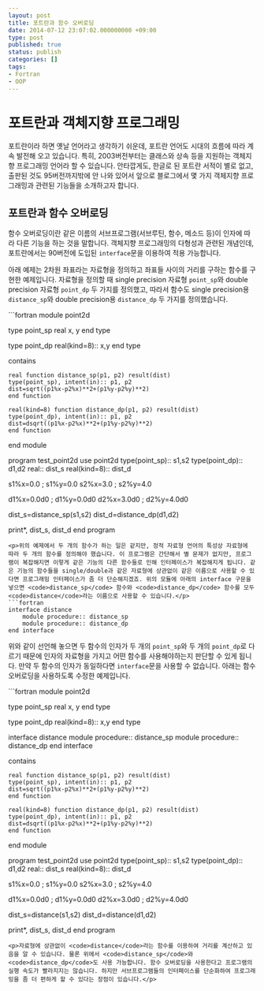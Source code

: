 ```yaml
---
layout: post
title: 포트란과 함수 오버로딩
date: 2014-07-12 23:07:02.000000000 +09:00
type: post
published: true
status: publish
categories: []
tags:
- Fortran
- OOP
---
```

<h1>포트란과 객체지향 프로그래밍</h1>
<p>포트란이라 하면 옛날 언어라고 생각하기 쉬운데, 포트란 언어도 시대의 흐름에 따라 계속 발전해 오고 있습니다. 특히, 2003버전부터는 클래스와 상속 등을 지원하는 객체지향 프로그래밍 언어라 할 수 있습니다. 안타깝게도, 한글로 된 포트란 서적이 별로 없고, 출판된 것도 95버전까지밖에 안 나와 있어서 앞으로 블로그에서 몇 가지 객체지향 프로그래밍과 관련된 기능들을 소개하고자 합니다.</p>
<h2>포트란과 함수 오버로딩</h2>
<p>함수 오버로딩이란 같은 이름의 서브프로그램(서브루틴, 함수, 메소드 등)이 인자에 따라 다른 기능을 하는 것을 말합니다. 객체지향 프로그래밍의 다형성과 관련된 개념인데, 포트란에서는 90버전에 도입된 <code>interface</code>문을 이용하여 적용 가능합니다.</p>
<p>아래 예제는 2차원 좌표라는 자료형을 정의하고 좌표들 사이의 거리를 구하는 함수를 구현한 예제입니다. 자료형을 정의할 때 single precision 자료형 <code>point_sp</code>와 double precision 자료형 <code>point_dp</code> 두 가지를 정의했고, 따라서 함수도 single precision용 <code>distance_sp</code>와 double precision용 <code>distance_dp</code> 두 가지를 정의했습니다.</p>
```fortran
module point2d

type point_sp
    real x, y
end type

type point_dp
    real(kind=8):: x,y
end type

contains

    real function distance_sp(p1, p2) result(dist)
    type(point_sp), intent(in):: p1, p2
    dist=sqrt((p1%x-p2%x)**2+(p1%y-p2%y)**2)
    end function

    real(kind=8) function distance_dp(p1, p2) result(dist)
    type(point_dp), intent(in):: p1, p2
    dist=dsqrt((p1%x-p2%x)**2+(p1%y-p2%y)**2)
    end function

end module

program test_point2d
use point2d
type(point_sp):: s1,s2
type(point_dp):: d1,d2
real:: dist_s
real(kind=8):: dist_d

s1%x=0.0 ; s1%y=0.0
s2%x=3.0 ; s2%y=4.0

d1%x=0.0d0 ; d1%y=0.0d0
d2%x=3.0d0 ; d2%y=4.0d0

dist_s=distance_sp(s1,s2)
dist_d=distance_dp(d1,d2)

print*, dist_s, dist_d
end program

```
<p>위의 예제에서 두 개의 함수가 하는 일은 같지만, 정적 자료형 언어의 특성상 자료형에 따라 두 개의 함수를 정의해야 했습니다. 이 프로그램은 간단해서 별 문제가 없지만, 프로그램이 복잡해지면 이렇게 같은 기능의 다른 함수들로 인해 인터페이스가 복잡해지게 됩니다. 같은 기능의 함수들을 single/double과 같은 자료형에 상관없이 같은 이름으로 사용할 수 있다면 프로그래밍 인터페이스가 좀 더 단순해지겠죠. 위의 모듈에 아래의 interface 구문을 넣으면 <code>distance_sp</code> 함수와 <code>distance_dp</code> 함수를 모두 <code>distance</code>라는 이름으로 사용할 수 있습니다.</p>
```fortran
interface distance
    module procedure:: distance_sp
    module procedure:: distance_dp
end interface
```
<p>위와 같이 선언해 놓으면 두 함수의 인자가 두 개의 <code>point_sp</code>와 두 개의 <code>point_dp</code>로 다르기 때문에 인자의 자료형을 가지고 어떤 함수를 사용해야하는지 판단할 수 있게 됩니다. 만약 두 함수의 인자가 동일하다면 <code>interface</code>문을 사용할 수 없습니다. 아래는 함수 오버로딩을 사용하도록 수정한 예제입니다.</p>
```fortran
module point2d

type point_sp
    real x, y
end type

type point_dp
    real(kind=8):: x,y
end type

interface distance
    module procedure:: distance_sp
    module procedure:: distance_dp
end interface

contains

    real function distance_sp(p1, p2) result(dist)
    type(point_sp), intent(in):: p1, p2
    dist=sqrt((p1%x-p2%x)**2+(p1%y-p2%y)**2)
    end function

    real(kind=8) function distance_dp(p1, p2) result(dist)
    type(point_dp), intent(in):: p1, p2
    dist=dsqrt((p1%x-p2%x)**2+(p1%y-p2%y)**2)
    end function

end module

program test_point2d
use point2d
type(point_sp):: s1,s2
type(point_dp):: d1,d2
real:: dist_s
real(kind=8):: dist_d

s1%x=0.0 ; s1%y=0.0
s2%x=3.0 ; s2%y=4.0

d1%x=0.0d0 ; d1%y=0.0d0
d2%x=3.0d0 ; d2%y=4.0d0

dist_s=distance(s1,s2)
dist_d=distance(d1,d2)

print*, dist_s, dist_d
end program

```
<p>자료형에 상관없이 <code>distance</code>라는 함수를 이용하여 거리를 계산하고 있음을 알 수 있습니다. 물론 위에서 <code>distance_sp</code>와 <code>distance_dp</code>도 사용 가능합니다. 함수 오버로딩을 사용한다고 프로그램의 실행 속도가 빨라지지는 않습니다. 하지만 서브프로그램들의 인터페이스를 단순화하여 프로그래밍을 좀 더 편하게 할 수 있다는 장점이 있습니다.</p>
